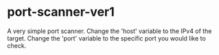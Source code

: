 # port-scanner-ver1
A very simple port scanner. Change the 'host' variable to the IPv4 of the target. Change the 'port' variable to the specific port you would like to check. 
